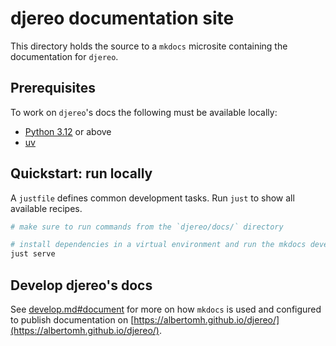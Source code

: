 # djereo documentation site

This directory holds the source to a `mkdocs` microsite containing the documentation for `djereo`.

## Prerequisites

To work on `djereo`'s docs the following must be available locally:

- [Python 3.12](https://docs.python.org/3.12/) or above
- [uv](https://docs.astral.sh/uv/)

## Quickstart: run locally

A `justfile` defines common development tasks. Run `just` to show all available recipes.

```sh
# make sure to run commands from the `djereo/docs/` directory

# install dependencies in a virtual environment and run the mkdocs development server
just serve
```

## Develop djereo's docs

See [develop.md#document](./src/develop.md#document) for more on how `mkdocs` is used and
configured to publish documentation on [https://albertomh.github.io/djereo/](https://albertomh.github.io/djereo/).
